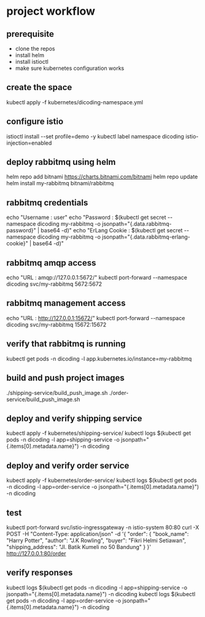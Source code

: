 # project workflow

## prerequisite
- clone the repos
- install helm
- install istioctl
- make sure kubernetes configuration works

## create the space
kubectl apply -f kubernetes/dicoding-namespace.yml

## configure istio
istioctl install --set profile=demo -y
kubectl label namespace dicoding istio-injection=enabled

## deploy rabbitmq using helm
helm repo add bitnami https://charts.bitnami.com/bitnami
helm repo update
helm install my-rabbitmq bitnami/rabbitmq

## rabbitmq credentials
echo "Username      : user"
echo "Password      : $(kubectl get secret --namespace dicoding my-rabbitmq -o jsonpath="{.data.rabbitmq-password}" | base64 -d)"
echo "ErLang Cookie : $(kubectl get secret --namespace dicoding my-rabbitmq -o jsonpath="{.data.rabbitmq-erlang-cookie}" | base64 -d)"

## rabbitmq amqp access
echo "URL : amqp://127.0.0.1:5672/"
kubectl port-forward --namespace dicoding svc/my-rabbitmq 5672:5672

## rabbitmq management access
echo "URL : http://127.0.0.1:15672/"
kubectl port-forward --namespace dicoding svc/my-rabbitmq 15672:15672

## verify that rabbitmq is running
kubectl get pods -n dicoding -l app.kubernetes.io/instance=my-rabbitmq

## build and push project images
./shipping-service/build_push_image.sh
./order-service/build_push_image.sh

## deploy and verify shipping service
kubectl apply -f kubernetes/shipping-service/
kubectl logs $(kubectl get pods -n dicoding -l app=shipping-service -o jsonpath="{.items[0].metadata.name}") -n dicoding

## deploy and verify order service
kubectl apply -f kubernetes/order-service/
kubectl logs $(kubectl get pods -n dicoding -l app=order-service -o jsonpath="{.items[0].metadata.name}") -n dicoding

## test
kubectl port-forward svc/istio-ingressgateway -n istio-system 80:80
curl -X POST -H "Content-Type: application/json" -d '{
    "order": {
        "book_name": "Harry Potter",
        "author": "J.K Rowling",
        "buyer": "Fikri Helmi Setiawan",
        "shipping_address": "Jl. Batik Kumeli no 50 Bandung"
    }
}' http://127.0.0.1:80/order

## verify responses
kubectl logs $(kubectl get pods -n dicoding -l app=shipping-service -o jsonpath="{.items[0].metadata.name}") -n dicoding
kubectl logs $(kubectl get pods -n dicoding -l app=order-service -o jsonpath="{.items[0].metadata.name}") -n dicoding
